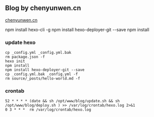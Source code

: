 ## Blog by chenyunwen.cn
 
[chenyunwen.cn](http://chenyunwen.cn)

npm install hexo-cli -g
npm install hexo-deployer-git --save
npm install

### update hexo

````
cp _config.yml _config.yml.bak
rm package.json -f
hexo init
npm install
npm install hexo-deployer-git --save
cp _config.yml.bak _config.yml -f
rm source/_posts/hello-world.md -f
````

### crontab

````
52 * * * * (date && sh /opt/www/blog/update.sh && sh /opt/www/blog/deploy.sh ) >> /var/log/crontab/hexo.log 2>&1
0 3 * * *  rm /var/log/crontab/hexo.log
````